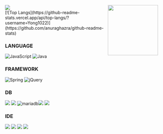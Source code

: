 
<img src="https://capsule-render.vercel.app/api?type=waving&color=auto&height=150&section=header&text=Yong1022&fontSize=90" />

<!-- <img align='right' src="http://mazassumnida.wtf/api/v2/generate_badge?boj=yhs72358"> -->
<img align='right' src="https://github-readme-stats.vercel.app/api?username=Yong1022" height="165"/>
<div>
  [![Top Langs](https://github-readme-stats.vercel.app/api/top-langs/?username=Yong1022)](https://github.com/anuraghazra/github-readme-stats)
</div>


### LANGUAGE

<img alt="JavaScript" src="https://img.shields.io/badge/javascript-%23323330.svg?style=for-the-inbadge&logo=javascript&logoColor=%23F7DF1E"/> <img alt="Java" src="https://img.shields.io/badge/java-%23ED8B00.svg?style=for-the-badge&logo=java&logoColor=white"/> 

### FRAMEWORK

<img alt="Spring" src="https://img.shields.io/badge/spring-%236DB33F.svg?style=for-the-badge&logo=spring&logoColor=white"/> <img alt="jQuery" src="https://img.shields.io/badge/jquery-%230769AD.svg?style=for-the-badge&logo=jquery&logoColor=white"/>

### DB

<img src="https://img.shields.io/badge/oracle-F80000?style=for-the-badge&logo=oracle&logoColor=white"> <img src="https://img.shields.io/badge/mysql-4479A1?style=for-the-badge&logo=mysql&logoColor=white"> <img alt="mariadb" src ="https://img.shields.io/badge/mariadb-%23003545.svg?style=for-the-badge&logo=mariadb&logoColor=white"/><img src="https://img.shields.io/badge/mybatis-black?style=for-the-badge&logo=myBatis&logoColor=white"> <img src="https://img.shields.io/badge/maven-purple?style=for-the-badge&logo=Maven&logoColor=white">

### IDE

<img src="https://img.shields.io/badge/eclipseide-2C2255?style=for-the-badge&logo=eclipseide&logoColor=white"> <img src="https://img.shields.io/badge/intellij-000000?style=for-the-badge&logo=intellijidea&logoColor=white"> <img src="https://img.shields.io/badge/visualstudio-5C2D91?style=for-the-badge&logo=visualstudio&logoColor=white"> <img src="https://img.shields.io/badge/VS Code-007ACC?style=for-the-badge&logo=visual-studio-code&logoColor=white">


